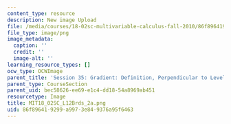 ```yaml
---
content_type: resource
description: New image Upload
file: /media/courses/18-02sc-multivariable-calculus-fall-2010/86f896419299a9973e849376a95f6463_MIT18_02SC_L12Brds_2a.png
file_type: image/png
image_metadata:
  caption: ''
  credit: ''
  image-alt: ''
learning_resource_types: []
ocw_type: OCWImage
parent_title: 'Session 35: Gradient: Definition, Perpendicular to Level Curves'
parent_type: CourseSection
parent_uid: bec58626-ee69-e1c4-dd18-54a8969ab451
resourcetype: Image
title: MIT18_02SC_L12Brds_2a.png
uid: 86f89641-9299-a997-3e84-9376a95f6463
---
```

